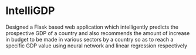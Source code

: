 # IntelliGDP
Designed a Flask based web application which intelligently  predicts the prospective GDP of a country and also recommends the amount of increase in budget to be made in  various sectors by a country so as to reach a specific GDP value using neural network and linear regression respectively
